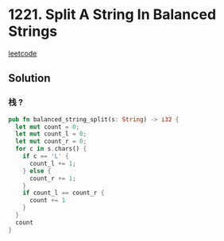 # 1221. Split A String In Balanced Strings

[leetcode](https://leetcode-cn.com/problems/split-a-string-in-balanced-strings/)

## Solution

### 栈 ?

```rs
pub fn balanced_string_split(s: String) -> i32 {
  let mut count = 0;
  let mut count_l = 0;
  let mut count_r = 0;
  for c in s.chars() {
    if c == 'L' {
      count_l += 1;
    } else {
      count_r += 1;
    }
    if count_l == count_r {
      count += 1
    }
  }
  count
}

```

###